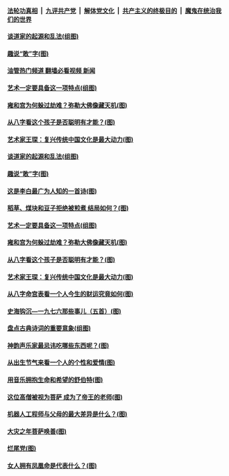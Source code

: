 ####  [法轮功真相](../../../../basic/blob/master/README.md?t=07291802) &nbsp;|&nbsp; [九评共产党](../../../../9ping.md/blob/master/README.md?t=07291802) &nbsp;|&nbsp; [解体党文化](../../../../jtdwh.md/blob/master/README.md?t=07291802)  &nbsp;|&nbsp; [共产主义的终极目的](../../../../gczydzjmd.md/blob/master/README.md?t=07291802) &nbsp;|&nbsp; [魔鬼在统治我们的世界](../../../../mgztzwmdsj.md/blob/master/README.md?t=07291802) 

#### [谈道家的起源和乱法(组图)](../pages/p7/1012952.md?t=07291802) 

#### [趣说“敢”字(图)](../pages/p7/1011721.md?t=07291802) 

#### [油管热门频道 翻墙必看视频 新闻](http://45.76.130.85:81/youtube.html?07291802)

#### [艺术一定要具备这一项特点(组图)](../pages/p7/1011753.md?t=07291802) 

#### [雍和宫为何躲过劫难？弥勒大佛像藏天机(图)](../pages/p7/1011787.md?t=07291802) 

#### [从八字看这个孩子是否聪明有才能？(图)](../pages/p7/1012122.md?t=07291802) 

#### [艺术家王琛：复兴传统中国文化是最大动力(图)](../pages/p7/1012603.md?t=07291802) 

#### [谈道家的起源和乱法(组图)](../pages/p7/1012952.md?t=07291802) 

#### [趣说“敢”字(图)](../pages/p7/1011721.md?t=07291802) 

#### [这是李白最广为人知的一首诗(图)](../pages/p7/1011758.md?t=07291802) 

#### [稻草、煤块和豆子拒绝被煎煮 结局如何？(图)](../pages/p7/1011244.md?t=07291802) 

#### [艺术一定要具备这一项特点(组图)](../pages/p7/1011753.md?t=07291802) 

#### [雍和宫为何躲过劫难？弥勒大佛像藏天机(图)](../pages/p7/1011787.md?t=07291802) 

#### [从八字看这个孩子是否聪明有才能？(图)](../pages/p7/1012122.md?t=07291802) 

#### [艺术家王琛：复兴传统中国文化是最大动力(图)](../pages/p7/1012603.md?t=07291802) 

#### [从八字命宫表看一个人今生的财运究竟如何(图)](../pages/p7/1012079.md?t=07291802) 

#### [史海钩沉—一九七六那些事儿（五首）(图)](../pages/p7/1012599.md?t=07291802) 

#### [盘点古典诗词的重要意象(组图)](../pages/p7/1011909.md?t=07291802) 

#### [神韵声乐家最忌讳吃哪些东西呢？(图)](../pages/p7/1012675.md?t=07291802) 

#### [从出生节气来看一个人的个性和爱情(图)](../pages/p7/1012058.md?t=07291802) 

#### [用音乐拥抱生命和希望的舒伯特(图)](../pages/p7/1011720.md?t=07291802) 

#### [这位高僧被视为菩萨 成为了帝王的老师(图)](../pages/p7/1012659.md?t=07291802) 

#### [机器人工程师与父母的最大差异是什么？(图)](../pages/p7/1012442.md?t=07291802) 

#### [大灾之年菩萨唤善(图)](../pages/p7/1011910.md?t=07291802) 


#### [烂尾党(图)](../pages/p7/1012354.md?t=07291802) 

#### [女人拥有凤凰命是代表什么？(图)](../pages/p7/1012066.md?t=07291802) 

<img src='http://gfw-breaker.win/goodnews/indexes/p7.md' width='0px' height='0px'/>
